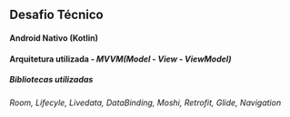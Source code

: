 ## Desafio Técnico
#### Android Nativo (Kotlin)
#### Arquitetura utilizada  - *MVVM(Model - View - ViewModel)*

##### Bibliotecas utilizadas
*Room, Lifecyle, Livedata, DataBinding, Moshi, Retrofit, Glide, Navigation*

